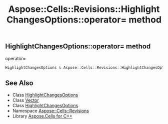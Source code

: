 ﻿---
title: Aspose::Cells::Revisions::HighlightChangesOptions::operator= method
linktitle: operator=
second_title: Aspose.Cells for C++ API Reference
description: 'Aspose::Cells::Revisions::HighlightChangesOptions::operator= method. operator= in C++.'
type: docs
weight: 300
url: /cpp/aspose.cells.revisions/highlightchangesoptions/operator_asm/
---
## HighlightChangesOptions::operator= method


operator=

```cpp
HighlightChangesOptions & Aspose::Cells::Revisions::HighlightChangesOptions::operator=(const HighlightChangesOptions &src)
```

## See Also

* Class [HighlightChangesOptions](../)
* Class [Vector](../../../aspose.cells/vector/)
* Class [HighlightChangesOptions](../)
* Namespace [Aspose::Cells::Revisions](../../)
* Library [Aspose.Cells for C++](../../../)
